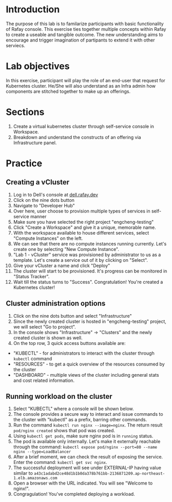 # Introduction
The purpose of this lab is to familarize participants with basic functionality of Rafay console. 
This exercise ties together multiple concepts within Rafay to create a useable and tangible outcome.
The new understanding aims to encourage and trigger imagination of partipants to extend it with other serviecs.

# Lab objectives
In this exercise, participant will play the role of an end-user that request for Kubernetes cluster.
He/She will also understand as an Infra admin how components are stitched together to make up an offerings.

# Sections
1. Create a virtual kubernetes cluster through self-service console in Workspace.
2. Breakdown and understand the constructs of an offering via Infrastructure panel.

# Practice
## Creating a vCluster
1. Log in to Dell's console at [dell.rafay.dev](https://dell.rafay.dev)
2. Click on the nine dots button
3. Navigate to "Developer Hub" 
4. Over here, user choose to provision multiple types of services in self-service manner
5. Make sure you have selected the right project "engcheng-testing"
6. Click "Create a Workspace" and give it a unique, memorable name.
7. With the workspace available to house different services, select "Compute Instances" on the left.
8. We can see that there are no compute instances running currently. Let's create one by selecting "New Compute Instance".
9. "Lab 1 - vCluster" service was provisioned by administrator to us as a template. Let's create a service out of it by clicking on "Select".
10. Give your vCluster a name and click "Deploy"
11. The cluster will start to be provisioned. It's progress can be monitored in "Status Tracker".
12. Wait till the status turns to "Success". Congratulation! You're created a Kubernetes cluster!

## Cluster administration options
1. Click on the nine dots button and select "Infrastructure"
2. Since the newly created cluster is hosted in "engcheng-testing" project, we will select "Go to project".
3. In the console shows "Infrastructure" -> "Clusters" and the newly created cluster is shown as well. 
4. On the top row, 3 quick access buttons available are:
  - "KUBECTL" - for administrators to interact with the cluster through `kubectl` command
  - "RESOURCES" - to get a quick overview of the resources consumed by the cluster
  - "DASHBOARD" - multiple views of the cluster including general stats and cost related information.

## Running workload on the cluster
1. Select "KUBECTL" where a console will be shown below.
2. The console provides a secure way to interact and issue commands to the cluster with "kubectl" as a prefix, barring other commands.
3. Run the command `kubectl run nginx --image=nginx`. The return result `pod/nginx created` shows that pod was created.
4. Using `kubectl get pods`, make sure nginx pod is in `running` status.
5. The pod is available only internally. Let's make it externally reachable through the command:
   `kubectl expose pod/nginx --port=80 --name nginx --type=LoadBalancer`
6. After a brief moment, we can check the result of exposing the service. Enter the command: `kubectl get svc nginx`.
7. The successful deployment will see under EXTERNAL-IP having value similar to `a43c1adabd2ce48d1b1b0da378b761bb-2136871209.ap-northeast-1.elb.amazonaws.com`
8. Open a browser with the URL indicated. You will see "Welcome to nginx!".
9. Congragulation! You've completed deploying a workload.
